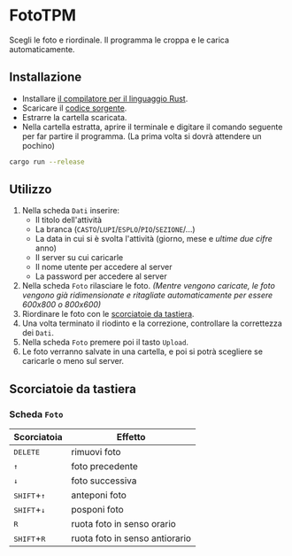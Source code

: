 # FotoTPM

Scegli le foto e riordinale. Il programma le croppa e le carica automaticamente.

## Installazione

- Installare [il compilatore per il linguaggio Rust](https://www.rust-lang.org/tools/install).
- Scaricare il [codice sorgente](https://github.com/MichaelObvious/foto_tpm/archive/refs/heads/master.zip).
- Estrarre la cartella scaricata.
- Nella cartella estratta, aprire il terminale e digitare il comando seguente per far partire il programma. (La prima volta si dovrà attendere un pochino)

```sh
cargo run --release
```

## Utilizzo

1. Nella scheda `Dati` inserire:
    - Il titolo dell'attività
    - La branca (`CASTO`/`LUPI`/`ESPLO`/`PIO`/`SEZIONE`/...)
    - La data in cui si è svolta l'attività (giorno, mese e _ultime due cifre_ anno)
    - Il server su cui caricarle
    - Il nome utente per accedere al server
    - La password per accedere al server
2. Nella scheda `Foto` rilasciare le foto. _(Mentre vengono caricate, le foto vengono già ridimensionate e ritagliate automaticamente per essere 600x800 o 800x600)_
3. Riordinare le foto con le [scorciatoie da tastiera](#scheda-foto).
4. Una volta terminato il riodinto e la correzione, controllare la correttezza dei `Dati`.
5. Nella scheda `Foto` premere poi il tasto `Upload`.
6. Le foto verranno salvate in una cartella, e poi si potrà scegliere se caricarle o meno sul server.

## Scorciatoie da tastiera

### Scheda `Foto`

| Scorciatoia                     | Effetto                        |
| ------------------------------- | ------------------------------ |
| <kbd>DELETE</kbd>               | rimuovi foto                   |
| <kbd>↑</kbd>                    | foto precedente                |
| <kbd>↓</kbd>                    | foto successiva                |
| <kbd>SHIFT</kbd>+<kbd>↑</kbd>   | anteponi foto                  |
| <kbd>SHIFT</kbd>+<kbd>↓</kbd>   | posponi foto                   |
| <kbd>R</kbd>                    | ruota foto in senso orario     |
| <kbd>SHIFT</kbd>+<kbd>R</kbd>   | ruota foto in senso antiorario |